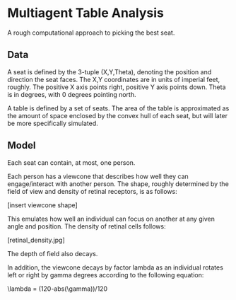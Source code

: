 # Multiagent Table Analysis
A rough computational approach to picking the best seat.

## Data

A seat is defined by the 3-tuple (X,Y,Theta), denoting the position and direction the seat faces.
The X,Y coordinates are in units of imperial feet, roughly. The positive X axis points right, positive Y axis points down. Theta is in degrees, with 0 degrees pointing north. 


A table is defined by a set of seats. The area of the table is approximated as the amount of space enclosed by the convex hull of each seat, but will later be more specifically simulated.

## Model

Each seat can contain, at most, one person.

Each person has a viewcone that describes how well they can engage/interact with another person. The shape, roughly determined by the field of view and density of retinal receptors, is as follows:

[insert viewcone shape]

This emulates how well an individual can focus on another at any given angle and position. The density of retinal cells follows:

[retinal_density.jpg]

The depth of field also decays.



In addition, the viewcone decays by factor lambda as an individual rotates left or right by gamma degrees according to the following equation:

\lambda = (120-abs(\gamma))/120